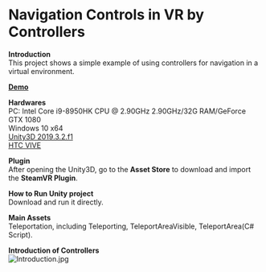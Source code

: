 # Navigation Controls in VR by Controllers

**Introduction**  
This project shows a simple example of using controllers for navigation in a virtual environment.

[**Demo**](https://youtu.be/F4rgRLcNyo0)

**Hardwares**  
PC: Intel Core i9-8950HK CPU @ 2.90GHz 2.90GHz/32G RAM/GeForce GTX 1080  
Windows 10 x64  
[Unity3D 2019.3.2.f1](https://unity3d.com/get-unity/download/archive?_ga=2.40182242.1304774695.1582602743-918063752.1582602743)  
[HTC VIVE](https://www.vive.com/us/product/vive/)  

**Plugin**  
After opening the Unity3D, go to the **Asset Store** to download and import the **SteamVR Plugin**.

**How to Run Unity project**  
Download and run it directly.

**Main Assets**  
Teleportation, including Teleporting, TeleportAreaVisible, TeleportArea(C# Script).


**Introduction of Controllers**  
![Introduction.jpg](https://github.com/HugoNip/SceneView_Unity3D/blob/master/figure/Introduction.jpg)
